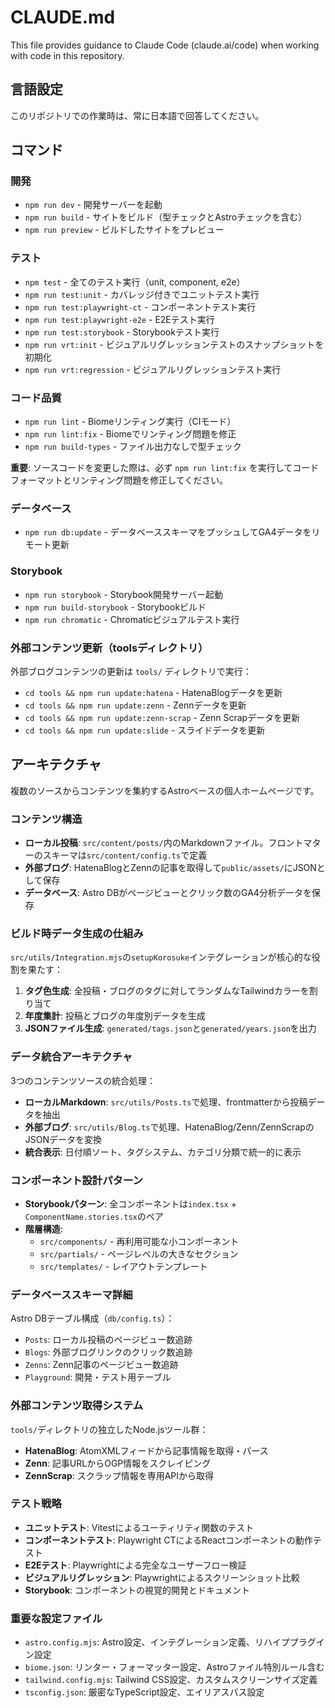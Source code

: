 # CLAUDE.md

This file provides guidance to Claude Code (claude.ai/code) when working with code in this repository.

## 言語設定
このリポジトリでの作業時は、常に日本語で回答してください。

## コマンド

### 開発
- `npm run dev` - 開発サーバーを起動
- `npm run build` - サイトをビルド（型チェックとAstroチェックを含む）
- `npm run preview` - ビルドしたサイトをプレビュー

### テスト
- `npm test` - 全てのテスト実行（unit, component, e2e）
- `npm run test:unit` - カバレッジ付きでユニットテスト実行
- `npm run test:playwright-ct` - コンポーネントテスト実行
- `npm run test:playwright-e2e` - E2Eテスト実行
- `npm run test:storybook` - Storybookテスト実行
- `npm run vrt:init` - ビジュアルリグレッションテストのスナップショットを初期化
- `npm run vrt:regression` - ビジュアルリグレッションテスト実行

### コード品質
- `npm run lint` - Biomeリンティング実行（CIモード）
- `npm run lint:fix` - Biomeでリンティング問題を修正
- `npm run build-types` - ファイル出力なしで型チェック

**重要**: ソースコードを変更した際は、必ず `npm run lint:fix` を実行してコードフォーマットとリンティング問題を修正してください。

### データベース
- `npm run db:update` - データベーススキーマをプッシュしてGA4データをリモート更新

### Storybook
- `npm run storybook` - Storybook開発サーバー起動
- `npm run build-storybook` - Storybookビルド
- `npm run chromatic` - Chromaticビジュアルテスト実行

### 外部コンテンツ更新（toolsディレクトリ）
外部ブログコンテンツの更新は `tools/` ディレクトリで実行：
- `cd tools && npm run update:hatena` - HatenaBlogデータを更新
- `cd tools && npm run update:zenn` - Zennデータを更新
- `cd tools && npm run update:zenn-scrap` - Zenn Scrapデータを更新
- `cd tools && npm run update:slide` - スライドデータを更新

## アーキテクチャ

複数のソースからコンテンツを集約するAstroベースの個人ホームページです。

### コンテンツ構造
- **ローカル投稿**: `src/content/posts/`内のMarkdownファイル。フロントマターのスキーマは`src/content/config.ts`で定義
- **外部ブログ**: HatenaBlogとZennの記事を取得して`public/assets/`にJSONとして保存
- **データベース**: Astro DBがページビューとクリック数のGA4分析データを保存

### ビルド時データ生成の仕組み
`src/utils/Integration.mjs`の`setupKorosuke`インテグレーションが核心的な役割を果たす：
1. **タグ色生成**: 全投稿・ブログのタグに対してランダムなTailwindカラーを割り当て
2. **年度集計**: 投稿とブログの年度別データを生成
3. **JSONファイル生成**: `generated/tags.json`と`generated/years.json`を出力

### データ統合アーキテクチャ
3つのコンテンツソースの統合処理：
- **ローカルMarkdown**: `src/utils/Posts.ts`で処理、frontmatterから投稿データを抽出
- **外部ブログ**: `src/utils/Blog.ts`で処理、HatenaBlog/Zenn/ZennScrapのJSONデータを変換
- **統合表示**: 日付順ソート、タグシステム、カテゴリ分類で統一的に表示

### コンポーネント設計パターン
- **Storybookパターン**: 全コンポーネントは`index.tsx` + `ComponentName.stories.tsx`のペア
- **階層構造**: 
  - `src/components/` - 再利用可能な小コンポーネント
  - `src/partials/` - ページレベルの大きなセクション
  - `src/templates/` - レイアウトテンプレート

### データベーススキーマ詳細
Astro DBテーブル構成（`db/config.ts`）：
- `Posts`: ローカル投稿のページビュー数追跡
- `Blogs`: 外部ブログリンクのクリック数追跡  
- `Zenns`: Zenn記事のページビュー数追跡
- `Playground`: 開発・テスト用テーブル

### 外部コンテンツ取得システム
`tools/`ディレクトリの独立したNode.jsツール群：
- **HatenaBlog**: AtomXMLフィードから記事情報を取得・パース
- **Zenn**: 記事URLからOGP情報をスクレイピング
- **ZennScrap**: スクラップ情報を専用APIから取得

### テスト戦略
- **ユニットテスト**: Vitestによるユーティリティ関数のテスト
- **コンポーネントテスト**: Playwright CTによるReactコンポーネントの動作テスト
- **E2Eテスト**: Playwrightによる完全なユーザーフロー検証
- **ビジュアルリグレッション**: Playwrightによるスクリーンショット比較
- **Storybook**: コンポーネントの視覚的開発とドキュメント

### 重要な設定ファイル
- `astro.config.mjs`: Astro設定、インテグレーション定義、リハイププラグイン設定
- `biome.json`: リンター・フォーマッター設定、Astroファイル特別ルール含む
- `tailwind.config.mjs`: Tailwind CSS設定、カスタムスクリーンサイズ定義
- `tsconfig.json`: 厳密なTypeScript設定、エイリアスパス設定